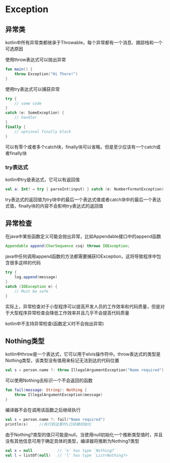 # Exception
## 异常类
kotlin中所有异常类都继承于Throwable，每个异常都有一个消息、跟踪栈和一个可选原因

使用throw表达式可以抛出异常

```kotlin
fun main() {
    throw Exception("Hi There!")
}
```

使用try表达式可以捕获异常

```kotlin
try {
    // some code
}
catch (e: SomeException) {
    // handler
}
finally {
    // optional finally block
}
```

可以有零个或者多个catch块，finally块可以省略，但是至少应该有一个catch或者finally块

### try表达式
kotlin中try是表达式，它可以有返回值

```kotlin
val a: Int? = try { parseInt(input) } catch (e: NumberFormatException) { null }
```

try表达式的返回值为try块中的最后一个表达式值或者catch块中的最后一个表达式值，finally块的内容不会影响try表达式的返回值

## 异常检查
在java中某些函数定义可能会抛出异常，比如Appendable接口中的append函数

```java
Appendable append(CharSequence csq) throws IOException;
```

java中任何调用append函数的方法都需要捕获IOException，这将导致程序中包含很多这样的代码

```java
try {
    log.append(message)
}
catch (IOException e) {
    // Must be safe
}
```

实际上，异常检查对于小型程序可以提高开发人员的工作效率和代码质量，但是对于大型程序异常检查会降低工作效率并且几乎不会提高代码质量

kotlin中不支持异常检查(函数定义时不会抛出异常)

## Nothing类型
kotlin中throw是一个表达式，它可以用于elvis操作符中。throw表达式的类型是Nothing类型，该类型没有值用来标记无法到达的代码位置

```kotlin
val s = person.name ?: throw IllegalArgumentException("Name required")
```

可以使用Nothing去标识一个不会返回的函数

```kotlin
fun fail(message: String): Nothing {
    throw IllegalArgumentException(message)
}
```

编译器不会在调用该函数之后继续执行

```kotlin
val s = person.name ?: fail("Name required")
println(s)     //执行到这里时s已经被初始化
```

由于Nothing?类型的值只可能是null，当使用null初始化一个推断类型值时，并且没有其他信息可用于确定具体的类型，编译器将推断为Nothing?类型

```kotlin
val x = null           // 'x' has type `Nothing?`
val l = listOf(null)   // 'l' has type `List<Nothing?>
```

